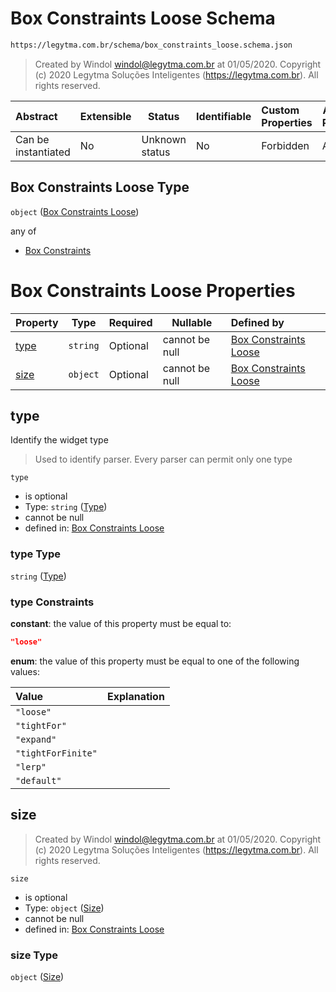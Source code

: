 # Box Constraints Loose Schema

```txt
https://legytma.com.br/schema/box_constraints_loose.schema.json
```




> Created by Windol [windol@legytma.com.br](mailto:windol@legytma.com.br) at 01/05/2020.
> Copyright (c) 2020 Legytma Soluções Inteligentes (<https://legytma.com.br>). All rights reserved.
>

| Abstract            | Extensible | Status         | Identifiable | Custom Properties | Additional Properties | Access Restrictions | Defined In                                                                                              |
| :------------------ | ---------- | -------------- | ------------ | :---------------- | --------------------- | ------------------- | ------------------------------------------------------------------------------------------------------- |
| Can be instantiated | No         | Unknown status | No           | Forbidden         | Allowed               | none                | [box_constraints_loose.schema.json](../schema/box_constraints_loose.schema.json "open original schema") |

## Box Constraints Loose Type

`object` ([Box Constraints Loose](box_constraints_loose.md))

any of

-   [Box Constraints](box_constraints_default-anyof-box-constraints.md "check type definition")

# Box Constraints Loose Properties

| Property      | Type     | Required | Nullable       | Defined by                                                                                                                                                |
| :------------ | -------- | -------- | -------------- | :-------------------------------------------------------------------------------------------------------------------------------------------------------- |
| [type](#type) | `string` | Optional | cannot be null | [Box Constraints Loose](box_constraints_loose-properties-type.md "https&#x3A;//legytma.com.br/schema/box_constraints_loose.schema.json#/properties/type") |
| [size](#size) | `object` | Optional | cannot be null | [Box Constraints Loose](box_constraints_loose-properties-size.md "https&#x3A;//legytma.com.br/schema/size.schema.json#/properties/size")                  |

## type

Identify the widget type


> Used to identify parser. Every parser can permit only one type
>

`type`

-   is optional
-   Type: `string` ([Type](box_constraints_loose-properties-type.md))
-   cannot be null
-   defined in: [Box Constraints Loose](box_constraints_loose-properties-type.md "https&#x3A;//legytma.com.br/schema/box_constraints_loose.schema.json#/properties/type")

### type Type

`string` ([Type](box_constraints_loose-properties-type.md))

### type Constraints

**constant**: the value of this property must be equal to:

```json
"loose"
```

**enum**: the value of this property must be equal to one of the following values:

| Value              | Explanation |
| :----------------- | ----------- |
| `"loose"`          |             |
| `"tightFor"`       |             |
| `"expand"`         |             |
| `"tightForFinite"` |             |
| `"lerp"`           |             |
| `"default"`        |             |

## size




> Created by Windol [windol@legytma.com.br](mailto:windol@legytma.com.br) at 01/05/2020.
> Copyright (c) 2020 Legytma Soluções Inteligentes (<https://legytma.com.br>). All rights reserved.
>

`size`

-   is optional
-   Type: `object` ([Size](box_constraints_loose-properties-size.md))
-   cannot be null
-   defined in: [Box Constraints Loose](box_constraints_loose-properties-size.md "https&#x3A;//legytma.com.br/schema/size.schema.json#/properties/size")

### size Type

`object` ([Size](box_constraints_loose-properties-size.md))
